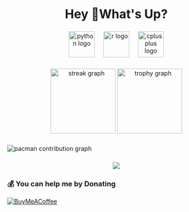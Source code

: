 
<h1 align="center">Hey 👋What's Up?</h1>

###

<div align="center">
  <img src="https://skillicons.dev/icons?i=py" height="60" alt="python logo"  />
  <img width="12" />
  <img src="https://cdn.simpleicons.org/r/276DC3" height="60" alt="r logo"  />
  <img width="12" />
  <img src="https://cdn.simpleicons.org/c++/00599C" height="60" alt="cplusplus logo"  />
</div>

###

<div align="center">
  <img src="https://streak-stats.demolab.com?user=ShwayanHu&locale=en&mode=daily&theme=dracula&hide_border=false&border_radius=5&order=3" height="150" alt="streak graph"  />
  <img src="https://github-profile-trophy.vercel.app?username=ShwayanHu&theme=dracula&column=-1&row=1&margin-w=8&margin-h=8&no-bg=false&no-frame=false&order=4" height="150" alt="trophy graph"  />
</div>

###

<picture>
  <source media="(prefers-color-scheme: dark)" srcset="https://raw.githubusercontent.com/ShwayanHu/ShwayanHu/output/pacman-contribution-graph-dark.svg">
  <source media="(prefers-color-scheme: light)" srcset="https://raw.githubusercontent.com/ShwayanHu/ShwayanHu/output/pacman-contribution-graph.svg">
  <img alt="pacman contribution graph" src="https://raw.githubusercontent.com/ShwayanHu/ShwayanHu/output/pacman-contribution-graph.svg">
</picture>

###

<div align="center">
  <img src="https://profile-counter.glitch.me/ShwayanHu/count.svg?"  />
</div>

### 💰 You can help me by Donating
[![BuyMeACoffee](https://img.shields.io/badge/Buy%20Me%20a%20Coffee-ffdd00?style=for-the-badge&logo=buy-me-a-coffee&logoColor=black)](https://buymeacoffee.com/coff.ee/xueyanhu12t) 


###
